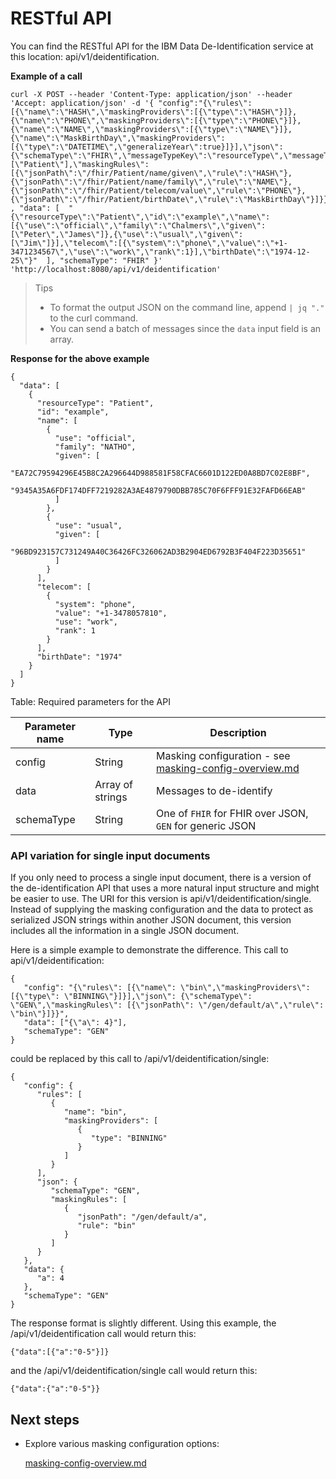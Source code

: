 # RESTful API

You can find the RESTful API for the IBM Data De-Identification service at this location: api/v1/deidentification.

**Example of a call**
```
curl -X POST --header 'Content-Type: application/json' --header 'Accept: application/json' -d '{ "config":"{\"rules\":[{\"name\":\"HASH\",\"maskingProviders\":[{\"type\":\"HASH\"}]},{\"name\":\"PHONE\",\"maskingProviders\":[{\"type\":\"PHONE\"}]},{\"name\":\"NAME\",\"maskingProviders\":[{\"type\":\"NAME\"}]},{\"name\":\"MaskBirthDay\",\"maskingProviders\":[{\"type\":\"DATETIME\",\"generalizeYear\":true}]}],\"json\":{\"schemaType\":\"FHIR\",\"messageTypeKey\":\"resourceType\",\"messageTypes\":[\"Patient\"],\"maskingRules\":[{\"jsonPath\":\"/fhir/Patient/name/given\",\"rule\":\"HASH\"},{\"jsonPath\":\"/fhir/Patient/name/family\",\"rule\":\"NAME\"},{\"jsonPath\":\"/fhir/Patient/telecom/value\",\"rule\":\"PHONE\"},{\"jsonPath\":\"/fhir/Patient/birthDate\",\"rule\":\"MaskBirthDay\"}]}}" , "data": [  "{\"resourceType\":\"Patient\",\"id\":\"example\",\"name\":[{\"use\":\"official\",\"family\":\"Chalmers\",\"given\":[\"Peter\",\"James\"]},{\"use\":\"usual\",\"given\":[\"Jim\"]}],\"telecom\":[{\"system\":\"phone\",\"value\":\"+1-3471234567\",\"use\":\"work\",\"rank\":1}],\"birthDate\":\"1974-12-25\"}"  ], "schemaType": "FHIR" }' 'http://localhost:8080/api/v1/deidentification'
```

> Tips
>- To format the output JSON on the command line, append `| jq "."` to the curl command.
>- You can send a batch of messages since the `data` input field is an array.

**Response for the above example**

```
{
  "data": [
    {
      "resourceType": "Patient",
      "id": "example",
      "name": [
        {
          "use": "official",
          "family": "NATHO",
          "given": [
            "EA72C79594296E45B8C2A296644D988581F58CFAC6601D122ED0A8BD7C02E8BF",
            "9345A35A6FDF174DFF7219282A3AE4879790DBB785C70F6FFF91E32FAFD66EAB"
          ]
        },
        {
          "use": "usual",
          "given": [
            "96BD923157C731249A40C36426FC326062AD3B2904ED6792B3F404F223D35651"
          ]
        }
      ],
      "telecom": [
        {
          "system": "phone",
          "value": "+1-3478057810",
          "use": "work",
          "rank": 1
        }
      ],
      "birthDate": "1974"
    }
  ]
}
```

Table: Required parameters for the API

| **Parameter name**      | **Type**         | **Description**                                                   |
|-------------------------|------------------|-------------------------------------------------------------------|
| config                  | String           | Masking configuration - see [masking-config-overview.md](masking-config-overview.md) |                                           
| data                    | Array of strings | Messages to de-identify                                           |
| schemaType              | String           | One of `FHIR` for FHIR over JSON, `GEN` for generic JSON         |


### API variation for single input documents
If you only need to process a single input document, there is a version of the de-identification API that uses a more natural input structure and might be easier to use. The URI for this version is api/v1/deidentification/single.  Instead of supplying the masking configuration and the data to protect as serialized JSON strings within another JSON document, this version includes all the information in a single JSON document.  

Here is a simple example to demonstrate the difference.  This call to api/v1/deidentification:
```
{
   "config": "{\"rules\": [{\"name\": \"bin\",\"maskingProviders\": [{\"type\": \"BINNING\"}]}],\"json\": {\"schemaType\": \"GEN\",\"maskingRules\": [{\"jsonPath\": \"/gen/default/a\",\"rule\": \"bin\"}]}}",
   "data": ["{\"a\": 4}"],
   "schemaType": "GEN"
}
```

could be replaced by this call to /api/v1/deidentification/single:
```
{
   "config": {
      "rules": [
         {
            "name": "bin",
            "maskingProviders": [
               {
                  "type": "BINNING"
               }
            ]
         }
      ],
      "json": {
         "schemaType": "GEN",
         "maskingRules": [
            {
               "jsonPath": "/gen/default/a",
               "rule": "bin"
            }
         ]
      }
   },
   "data": {
      "a": 4
   },
   "schemaType": "GEN"
}
```

The response format is slightly different.  Using this example, the /api/v1/deidentification call would return this:
```
{"data":[{"a":"0-5"}]}
```

and the /api/v1/deidentification/single call would return this:
```
{"data":{"a":"0-5"}}
```


## Next steps

- Explore various masking configuration options:

   [masking-config-overview.md](masking-config-overview.md)
